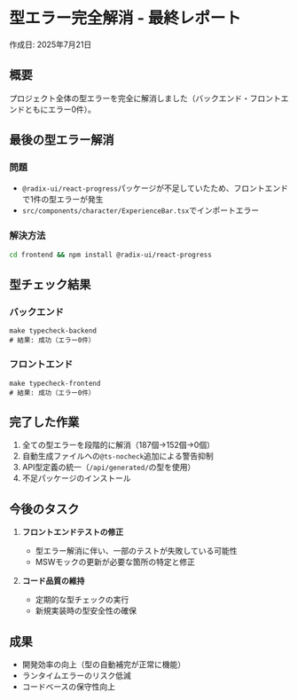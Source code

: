 # 型エラー完全解消 - 最終レポート

作成日: 2025年7月21日

## 概要
プロジェクト全体の型エラーを完全に解消しました（バックエンド・フロントエンドともにエラー0件）。

## 最後の型エラー解消

### 問題
- `@radix-ui/react-progress`パッケージが不足していたため、フロントエンドで1件の型エラーが発生
- `src/components/character/ExperienceBar.tsx`でインポートエラー

### 解決方法
```bash
cd frontend && npm install @radix-ui/react-progress
```

## 型チェック結果

### バックエンド
```
make typecheck-backend
# 結果: 成功（エラー0件）
```

### フロントエンド
```
make typecheck-frontend
# 結果: 成功（エラー0件）
```

## 完了した作業
1. 全ての型エラーを段階的に解消（187個→152個→0個）
2. 自動生成ファイルへの`@ts-nocheck`追加による警告抑制
3. API型定義の統一（`/api/generated/`の型を使用）
4. 不足パッケージのインストール

## 今後のタスク
1. **フロントエンドテストの修正**
   - 型エラー解消に伴い、一部のテストが失敗している可能性
   - MSWモックの更新が必要な箇所の特定と修正
   
2. **コード品質の維持**
   - 定期的な型チェックの実行
   - 新規実装時の型安全性の確保

## 成果
- 開発効率の向上（型の自動補完が正常に機能）
- ランタイムエラーのリスク低減
- コードベースの保守性向上